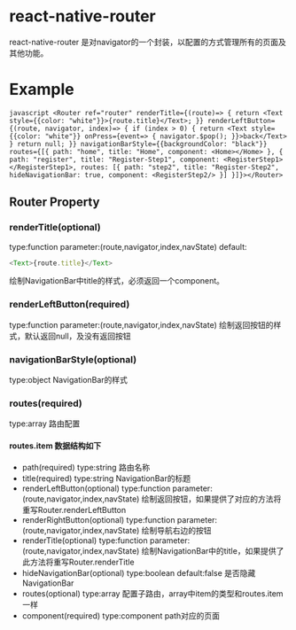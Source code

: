 # react-native-router
react-native-router 是对navigator的一个封装，以配置的方式管理所有的页面及其他功能。

# Example
`javascript
<Router ref="router" renderTitle={(route)=> {
    return <Text style={{color: "white"}}>{route.title}</Text>;
}}
        renderLeftButton={(route, navigator, index)=> {
            if (index > 0) {
                return <Text style={{color: "white"}} onPress={event=> {
                    navigator.$pop();
                }}>back</Text>
            }
            return null;
        }}
        navigationBarStyle={{backgroundColor: "black"}}
        routes={[{
            path: "home",
            title: "Home",
            component: <Home></Home>
        }, {
            path: "register",
            title: "Register-Step1",
            component: <RegisterStep1></RegisterStep1>,
            routes: [{
                path: "step2",
                title: "Register-Step2",
                hideNavigationBar: true,
                component: <RegisterStep2/>
            }]
        }]}></Router>
`

## Router Property

### renderTitle(optional)
type:function
parameter:(route,navigator,index,navState)
default:
```javascript
<Text>{route.title}</Text>
```
绘制NavigationBar中title的样式，必须返回一个component。

### renderLeftButton(required)
type:function
parameter:(route,navigator,index,navState)
绘制返回按钮的样式，默认返回null，及没有返回按钮

### navigationBarStyle(optional)
type:object
NavigationBar的样式

### routes(required)
type:array
路由配置

#### routes.item 数据结构如下
* path(required)
type:string
路由名称
* title(required)
type:string
NavigationBar的标题
* renderLeftButton(optional)
type:function
parameter:(route,navigator,index,navState)
绘制返回按钮，如果提供了对应的方法将重写Router.renderLeftButton
* renderRightButton(optional)
type:function
parameter:(route,navigator,index,navState)
绘制导航右边的按钮
* renderTitle(optional)
type:function
parameter:(route,navigator,index,navState)
绘制NavigationBar中的title，如果提供了此方法将重写Router.renderTitle
* hideNavigationBar(optional)
type:boolean
default:false
是否隐藏NavigationBar
* routes(optional)
type:array
配置子路由，array中item的类型和routes.item一样
* component(required)
type:component
path对应的页面